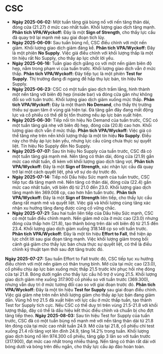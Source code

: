 # CSC

- **Ngày 2025-06-02:** Một tuần tăng giá bùng nổ với nến tăng thân dài, đóng cửa (21.27) ở mức cao nhất tuần. Khối lượng giao dịch tăng mạnh. **Phân tích VPA/Wyckoff:** Đây là một **Sign of Strength**, cho thấy lực cầu đã quay trở lại mạnh mẽ sau giai đoạn tích lũy.
- **Ngày 2025-06-09:** Sau tuần bùng nổ, CSC điều chỉnh với một nến giảm. Khối lượng giao dịch giảm đáng kể. **Phân tích VPA/Wyckoff:** Đây là một phiên **No Supply**. Việc giá điều chỉnh với khối lượng thấp là một tín hiệu rất No Supply, cho thấy áp lực chốt lời yếu.
- **Ngày 2025-06-16:** Tuần giao dịch giằng co với một nến giảm biên độ hẹp, nằm trong phạm vi của tuần trước. Khối lượng giao dịch vẫn ở mức thấp. **Phân tích VPA/Wyckoff:** Đây tiếp tục là một phiên **Test for Supply**. Thị trường đang đi ngang để hấp thụ lực bán, tín hiệu No Supply.
- **Ngày 2025-06-23:** CSC có một tuần giao dịch trầm lắng, hình thành một nến tăng với biên độ hẹp (inside bar) và đóng cửa gần như không đổi so với tuần trước. Khối lượng giao dịch giảm xuống mức thấp. **Phân tích VPA/Wyckoff:** Đây là một thanh **No Demand**, cho thấy thị trường thiếu sự quan tâm ở vùng giá hiện tại. Đà tăng gần đây đang mất động lực và cổ phiếu có thể dễ bị tổn thương nếu áp lực bán xuất hiện.
- **Ngày 2025-06-30:** Tiếp nối tín hiệu No Demand của tuần trước, CSC có một tuần tăng giá nhẹ với biên độ hẹp, đóng cửa (20.8) cao hơn. Khối lượng giao dịch vẫn ở mức thấp. **Phân tích VPA/Wyckoff:** Việc giá có thể tăng nhẹ trên nền khối lượng thấp là một tín hiệu **No Supply**. Điều này cho thấy áp lực bán yếu, nhưng lực cầu cũng chưa thực sự quyết liệt. Tín hiệu No Supply đến No Supply.
- **Ngày 2025-07-07:** Sau tín hiệu No Supply của tuần trước, CSC đã có một tuần tăng giá mạnh mẽ. Nến tăng có thân dài, đóng cửa (21.9) gần mức cao nhất tuần, đi kèm với khối lượng giao dịch tăng vọt. **Phân tích VPA/Wyckoff:** Đây là một **Sign of Strength**, xác nhận lực cầu đã quay trở lại một cách quyết liệt, phá vỡ sự do dự trước đó.
- **Ngày 2025-07-14:** Tiếp nối Dấu hiệu Sức mạnh của tuần trước, CSC tiếp tục đà tăng mạnh mẽ. Nến tăng có thân dài, đóng cửa (22.4) gần mức cao nhất tuần, với biên độ từ 21.0 đến 23.0. Khối lượng giao dịch tăng mạnh lên 369.008 cp, cao hơn hẳn tuần trước. **Phân tích VPA/Wyckoff:** Đây là một **Sign of Strength** liên tiếp, cho thấy lực cầu đang rất mạnh mẽ và quyết liệt. Việc giá và khối lượng cùng tăng xác nhận xu hướng tăng đang được củng cố vững chắc.
- **Ngày 2025-07-21:** Sau hai tuần liên tiếp của Dấu hiệu Sức mạnh, CSC có một tuần điều chỉnh mạnh. Nến giảm mở cửa ở mức cao (23.0) nhưng đóng cửa thấp hơn (21.8), tạo thành bóng trên dài với biên độ từ 21.5 đến 23.4. Khối lượng giao dịch giảm xuống 318.148 cp so với tuần trước. **Phân tích VPA/Wyckoff:** Đây là một tín hiệu **Effort to Fall**, thể hiện áp lực chốt lời sau giai đoạn tăng mạnh. Việc khối lượng giảm trong bối cảnh giá giảm cho thấy lực bán chưa thực sự quyết liệt, có thể là điều chỉnh kỹ thuật tạm thời sau đợt tăng trước đó.


**Ngày 2025-07-27:** Sau tuần Effort to Fall trước đó, CSC tiếp tục xu hướng điều chỉnh với một nến giảm có thân trung bình. Mở cửa tại mức cao (23.0), cổ phiếu chịu áp lực bán xuống mức thấp 21.5 trước khi phục hồi nhẹ đóng cửa tại 21.8. Bóng dưới ngắn cho thấy lực cầu hỗ trợ ở vùng 21.5. Khối lượng giao dịch giảm nhẹ xuống 317.900 cổ phiếu so với tuần trước (369.300), nhưng vẫn duy trì ở mức tương đối cao so với giai đoạn trước đó. **Phân tích VPA/Wyckoff:** Đây là một tín hiệu **Test for Supply** sau giai đoạn điều chỉnh. Việc giá giảm nhẹ trên nền khối lượng giảm cho thấy áp lực bán đang giảm dần. Vùng hỗ trợ 21.5 đã xuất hiện với lực cầu ở mức thấp tuần, tạo thành Test for Supply tích cực. Nếu CSC có thể duy trì trên vùng 21.5-21.8 với khối lượng thấp, đây có thể là dấu hiệu kết thúc điều chỉnh và chuẩn bị cho đợt tăng tiếp theo.
**Ngày 2025-08-03:**
Sau tín hiệu Test for Supply của tuần trước, CSC đã có một tuần bùng nổ mạnh mẽ với nến tăng thân dài từ 21.8 lên đóng cửa tại mức cao nhất tuần 24.9. Mở cửa tại 21.8, cổ phiếu chỉ test xuống 21.4 rồi tăng vọt lên đỉnh 24.9, tăng 14.2% trong tuần. Khối lượng giao dịch bùng nổ lên 974.300 cổ phiếu, tăng gấp 3 lần so với tuần trước (317.900), đạt mức cao nhất trong nhiều tháng. Nến tăng có thân rất dài với bóng dưới và bóng trên đều ngắn, cho thấy lực cầu áp đảo hoàn toàn.
